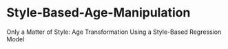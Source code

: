 # Style-Based-Age-Manipulation
Only a Matter of Style: Age Transformation Using a Style-Based Regression Model
